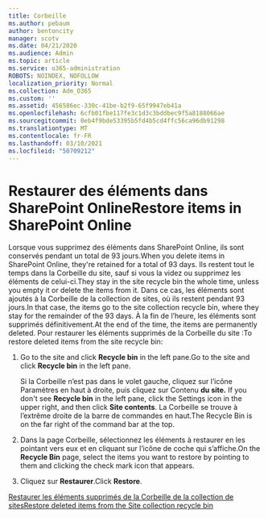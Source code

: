 ```yaml
---
title: Corbeille
ms.author: pebaum
author: bentoncity
manager: scotv
ms.date: 04/21/2020
ms.audience: Admin
ms.topic: article
ms.service: o365-administration
ROBOTS: NOINDEX, NOFOLLOW
localization_priority: Normal
ms.collection: Adm_O365
ms.custom: ''
ms.assetid: 456586ec-330c-41be-b2f9-65f9947eb41a
ms.openlocfilehash: 6cfb01fbe117fe3c1d3c3bddbec9f5a8188066ae
ms.sourcegitcommit: 0eb4f9bde53395b5fd4b5cd4ffc56ca96db91298
ms.translationtype: MT
ms.contentlocale: fr-FR
ms.lasthandoff: 03/10/2021
ms.locfileid: "50709212"
---
```

# <a name="restore-items-in-sharepoint-online"></a><span data-ttu-id="08f83-102">Restaurer des éléments dans SharePoint Online</span><span class="sxs-lookup"><span data-stu-id="08f83-102">Restore items in SharePoint Online</span></span>

<span data-ttu-id="08f83-103">Lorsque vous supprimez des éléments dans SharePoint Online, ils sont conservés pendant un total de 93 jours.</span><span class="sxs-lookup"><span data-stu-id="08f83-103">When you delete items in SharePoint Online, they're retained for a total of 93 days.</span></span> <span data-ttu-id="08f83-104">Ils restent tout le temps dans la Corbeille du site, sauf si vous la videz ou supprimez les éléments de celui-ci.</span><span class="sxs-lookup"><span data-stu-id="08f83-104">They stay in the site recycle bin the whole time, unless you empty it or delete the items from it.</span></span> <span data-ttu-id="08f83-105">Dans ce cas, les éléments sont ajoutés à la Corbeille de la collection de sites, où ils restent pendant 93 jours.</span><span class="sxs-lookup"><span data-stu-id="08f83-105">In that case, the items go to the site collection recycle bin, where they stay for the remainder of the 93 days.</span></span> <span data-ttu-id="08f83-106">À la fin de l’heure, les éléments sont supprimés définitivement.</span><span class="sxs-lookup"><span data-stu-id="08f83-106">At the end of the time, the items are permanently deleted.</span></span> <span data-ttu-id="08f83-107">Pour restaurer les éléments supprimés de la Corbeille du site :</span><span class="sxs-lookup"><span data-stu-id="08f83-107">To restore deleted items from the site recycle bin:</span></span>
  
1. <span data-ttu-id="08f83-108">Go to the site and click **Recycle bin** in the left pane.</span><span class="sxs-lookup"><span data-stu-id="08f83-108">Go to the site and click **Recycle bin** in the left pane.</span></span> 
    
    <span data-ttu-id="08f83-109">Si la Corbeille n’est pas dans le volet gauche, cliquez sur l’icône Paramètres en haut à droite, puis cliquez sur Contenu **du site.** </span><span class="sxs-lookup"><span data-stu-id="08f83-109">If you don't see **Recycle bin** in the left pane, click the Settings icon in the upper right, and then click **Site contents**.</span></span> <span data-ttu-id="08f83-110">La Corbeille se trouve à l’extrême droite de la barre de commandes en haut.</span><span class="sxs-lookup"><span data-stu-id="08f83-110">The Recycle Bin is on the far right of the command bar at the top.</span></span>
    
2. <span data-ttu-id="08f83-111">Dans  la page Corbeille, sélectionnez les éléments à restaurer en les pointant vers eux et en cliquant sur l’icône de coche qui s’affiche.</span><span class="sxs-lookup"><span data-stu-id="08f83-111">On the **Recycle Bin** page, select the items you want to restore by pointing to them and clicking the check mark icon that appears.</span></span> 
    
3. <span data-ttu-id="08f83-112">Cliquez sur **Restaurer**.</span><span class="sxs-lookup"><span data-stu-id="08f83-112">Click **Restore**.</span></span>
    
[<span data-ttu-id="08f83-113">Restaurer les éléments supprimés de la Corbeille de la collection de sites</span><span class="sxs-lookup"><span data-stu-id="08f83-113">Restore deleted items from the Site collection recycle bin</span></span>](https://support.microsoft.com/office/restore-items-in-the-recycle-bin-that-were-deleted-from-sharepoint-or-teams-6df466b6-55f2-4898-8d6e-c0dff851a0be)
  

